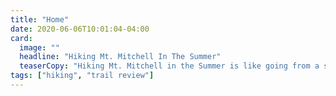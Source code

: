 ```yaml
---
title: "Home"
date: 2020-06-06T10:01:04-04:00
card:
  image: ""
  headline: "Hiking Mt. Mitchell In The Summer"
  teaserCopy: "Hiking Mt. Mitchell in the Summer is like going from a sauna to an ice bath. You better be ready."
tags: ["hiking", "trail review"]
---
```

